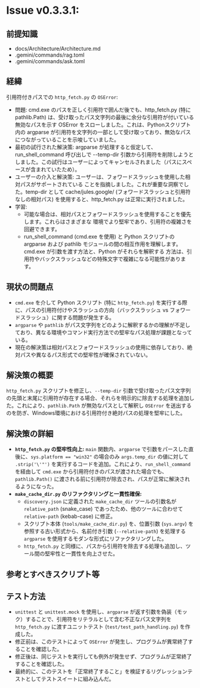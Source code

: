 # Issue v0.3.3.1: 

## 前提知識
- docs/Architecture/Architecture.md
- .gemini/commands/rag.toml
- .gemini/commands/ask.toml

## 経緯
引用符付きパスでの `http_fetch.py` の `OSError`:
* 問題: cmd.exe のパスを正しく引用符で囲んだ後でも、http_fetch.py (特に pathlib.Path)
    は、受け取ったパス文字列の最後に余分な引用符が付いている無効なパスを示す OSError
    をスローしました。これは、Pythonスクリプト内の argparse
    が引用符を文字列の一部として受け取っており、無効なパスにつながっていることを示唆していました。
* 最初の試行された解決策: argparse が処理すると仮定して、run_shell_command 呼び出しで --temp-dir
    引数から引用符を削除しようとしました。この試行はユーザーによってキャンセルされました（パスにスペースが含まれていたため）。
* ユーザーの介入と解決策: ユーザーは、フォワードスラッシュを使用した相対パスがサポートされている
    ことを指摘しました。これが重要な洞察でした。temp-dir として cache/jules.google/
    (フォワードスラッシュと引用符なしの相対パス) を使用すると、http_fetch.py
    は正常に実行されました。
* 学習:
    * 可能な場合は、相対パスとフォワードスラッシュを使用することを優先します。これらはさまざまな
        環境でより堅牢であり、引用符の複雑さを回避できます。
    * run_shell_command (cmd.exe を使用) と Python スクリプトの argparse および pathlib
        モジュールの間の相互作用を理解します。cmd.exe が引数を渡す方法と、Python がそれらを解釈する
        方法は、引用符やバックスラッシュなどの特殊文字で複雑になる可能性があります。

## 現状の問題点
- `cmd.exe` を介して Python スクリプト (特に `http_fetch.py`) を実行する際に、パスの引用符付けやスラッシュの方向（バックスラッシュ vs フォワードスラッシュ）に関する問題が発生する。
- `argparse` や `pathlib` がパス文字列をどのように解釈するかの理解が不足しており、異なる環境やコマンド実行方法での堅牢なパス処理が課題となっている。
- 現在の解決策は相対パスとフォワードスラッシュの使用に依存しており、絶対パスや異なるパス形式での堅牢性が確保されていない。

## 解決策の概要
`http_fetch.py` スクリプトを修正し、`--temp-dir` 引数で受け取ったパス文字列の先頭と末尾に引用符が存在する場合、それらを明示的に除去する処理を追加した。これにより、`pathlib.Path` が無効なパスとして解釈し `OSError` を送出するのを防ぎ、Windows環境における引用符付き絶対パスの処理を堅牢にした。

## 解決策の詳細
- **`http_fetch.py` の堅牢性向上:** `main` 関数内、`argparse` で引数をパースした直後に、`sys.platform == "win32"` の場合のみ `args.temp_dir` の値に対して `.strip('\'"')` を実行するコードを追加。これにより、`run_shell_command` を経由して `cmd.exe` から引用符付きのパスが渡された場合でも、`pathlib.Path()` に渡される前に引用符が除去され、パスが正常に解決されるようになった。
- **`make_cache_dir.py` のリファクタリングと一貫性確保:**
    - `discovery.json` に定義された `make_cache_dir` ツールの引数名が `relative_path` (snake_case) であったため、他のツールに合わせて `relative-path` (kebab-case) に修正。
    - スクリプト本体 (`tools/make_cache_dir.py`) を、位置引数 (`sys.argv`) を参照する古い形式から、名前付き引数 (`--relative-path`) を処理する `argparse` を使用するモダンな形式にリファクタリングした。
    - `http_fetch.py` と同様に、パスから引用符を除去する処理も追加し、ツール間の堅牢性と一貫性を向上させた。

## 参考とすべきスクリプト等

## テスト方法
- `unittest` と `unittest.mock` を使用し、`argparse` が返す引数を偽装（モック）することで、引用符をリテラルとして含む不正なパス文字列を `http_fetch.py` に渡すユニットテスト (`test/test_path_handling.py`) を作成した。
- 修正前は、このテストによって `OSError` が発生し、プログラムが異常終了することを確認した。
- 修正後は、同じテストを実行しても例外が発生せず、プログラムが正常終了することを確認した。
- 最終的に、このテストを「正常終了すること」を検証するリグレッションテストとしてテストスイートに組み込んだ。